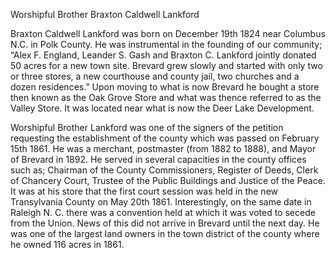 Worshipful Brother Braxton Caldwell Lankford

Braxton Caldwell Lankford was born on December 19th 1824 near Columbus N.C. in Polk County. He was instrumental in the founding of our community; “Alex F. England, Leander S. Gash and Braxton C. Lankford jointly donated 50 acres for a new town site. Brevard grew slowly and started with only two or three stores, a new courthouse and county jail, two churches and a dozen residences.” Upon moving to what is now Brevard he bought a store then known as the Oak Grove Store and what was thence referred to as the Valley Store. It was located near what is now the Deer Lake Development.

Worshipful Brother Lankford was one of the signers of the petition requesting the establishment of the county which was passed on February 15th 1861. He was a merchant, postmaster (from 1882 to 1888), and Mayor of Brevard in 1892. He served in several capacities in the county offices such as; Chairman of the County Commissioners, Register of Deeds, Clerk of Chancery Court, Trustee of the Public Buildings and Justice of the Peace. It was at his store that the first court session was held in the new Transylvania County on May 20th 1861. Interestingly, on the same date in Raleigh N. C. there was a convention held at which it was voted to secede from the Union. News of this did not arrive in Brevard until the next day. He was one of the largest land owners in the town district of the county where he owned 116 acres in 1861.
